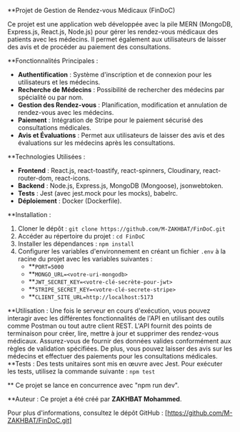 **Projet de Gestion de Rendez-vous Médicaux (FinDoC)

Ce projet est une application web développée avec la pile MERN (MongoDB, Express.js, React.js, Node.js) pour gérer les rendez-vous médicaux des patients avec les médecins. Il permet également aux utilisateurs de laisser des avis et de procéder au paiement des consultations.

**Fonctionnalités Principales :
- **Authentification** : Système d'inscription et de connexion pour les utilisateurs et les médecins.
- **Recherche de Médecins** : Possibilité de rechercher des médecins par spécialité ou par nom.
- **Gestion des Rendez-vous** : Planification, modification et annulation de rendez-vous avec les médecins.
- **Paiement** : Intégration de Stripe pour le paiement sécurisé des consultations médicales.
- **Avis et Évaluations** : Permet aux utilisateurs de laisser des avis et des évaluations sur les médecins après les consultations.

**Technologies Utilisées :
- **Frontend** : React.js, react-toastify, react-spinners, Cloudinary, react-router-dom, react-icons.
- **Backend** : Node.js, Express.js, MongoDB (Mongoose), jsonwebtoken.
- **Tests** : Jest (avec jest.mock pour les mocks), babelrc.
- **Déploiement** : Docker (Dockerfile).

 **Installation :
1. Cloner le dépôt : `git clone https://github.com/M-ZAKHBAT/FinDoC.git`
2. Accéder au répertoire du projet : `cd FinDoC`
3. Installer les dépendances : `npm install`
4. Configurer les variables d'environnement en créant un fichier `.env` à la racine du projet avec les variables suivantes :
   - **`PORT=5000`
   - **`MONGO_URL=<votre-uri-mongodb>`
   - **`JWT_SECRET_KEY=<votre-clé-secrète-pour-jwt>`
   - **`STRIPE_SECRET_KEY=<votre-clé-secrete-stripe>`
   - **`CLIENT_SITE_URL=http://localhost:5173`

**Utilisation :
Une fois le serveur en cours d'exécution, vous pouvez interagir avec les différentes fonctionnalités de l'API en utilisant des outils comme Postman ou tout autre client REST. L'API fournit des points de terminaison pour créer, lire, mettre à jour et supprimer des rendez-vous médicaux. Assurez-vous de fournir des données valides conformément aux règles de validation spécifiées. De plus, vous pouvez laisser des avis sur les médecins et effectuer des paiements pour les consultations médicales.
**Tests :
Des tests unitaires sont mis en œuvre avec Jest. Pour exécuter les tests, utilisez la commande suivante : `npm test`

** Ce projet se lance en concurrence avec "npm run dev".

**Auteur :
Ce projet a été créé par **ZAKHBAT Mohammed**.

Pour plus d'informations, consultez le dépôt GitHub : 
[https://github.com/M-ZAKHBAT/FinDoC.git]

